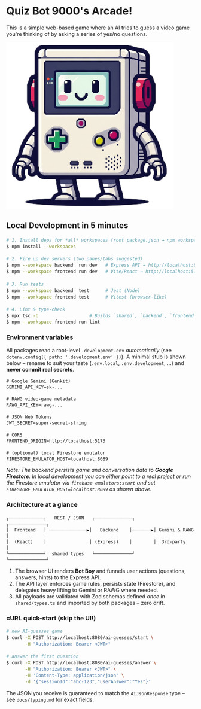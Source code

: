 # Quiz Bot 9000's Arcade!

This is a simple web-based game where an AI tries to guess a video game you're thinking of by asking a series of yes/no questions.

![Quizbot](./frontend/public/bot_boy/guy.png)

## Local Development in 5&nbsp;minutes

```bash
# 1. Install deps for *all* workspaces (root package.json → npm workspaces)
$ npm install --workspaces

# 2. Fire up dev servers (two panes/tabs suggested)
$ npm --workspace backend  run dev   # Express API → http://localhost:8080
$ npm --workspace frontend run dev   # Vite/React → http://localhost:5173

# 3. Run tests
$ npm --workspace backend  test      # Jest (Node)
$ npm --workspace frontend test      # Vitest (browser-like)

# 4. Lint & type-check
$ npx tsc -b                   # Builds `shared`, `backend`, `frontend`
$ npm --workspace frontend run lint
```

### Environment variables

All packages read a root-level `.development.env` *automatically* (see
`dotenv.config({ path: '.development.env' })`). A minimal stub is shown below –
rename to suit your taste (`.env.local`, `.env.development`, …) and **never
commit real secrets**.

```dotenv
# Google Gemini (Genkit)
GEMINI_API_KEY=sk-...

# RAWG video-game metadata
RAWG_API_KEY=rawg-...

# JSON Web Tokens
JWT_SECRET=super-secret-string

# CORS
FRONTEND_ORIGIN=http://localhost:5173

# (optional) local Firestore emulator
FIRESTORE_EMULATOR_HOST=localhost:8089
```

*Note: The backend persists game and conversation data to **Google Firestore**. In
local development you can either point to a real project or run the Firestore
emulator via `firebase emulators:start` and set
`FIRESTORE_EMULATOR_HOST=localhost:8089` as shown above.*

### Architecture at a glance

```text
┌─────────────┐   REST / JSON   ┌──────────────┐        ┌──────────────┐
│  Frontend   │ ──────────────▶│   Backend    │───────▶│ Gemini & RAWG │
│  (React)    │                │ (Express)    │        │  3rd-party    │
└─────────────┘  shared types   └──────────────┘        └──────────────┘
```

1. The browser UI renders **Bot&nbsp;Boy** and funnels user actions (questions,
   answers, hints) to the Express API.
2. The API layer enforces game rules, persists state (Firestore), and delegates
   heavy lifting to Gemini or RAWG where needed.
3. All payloads are validated with Zod schemas defined *once* in
   `shared/types.ts` and imported by both packages – zero drift.

### cURL quick-start (skip the UI!)

```bash
# new AI-guesses game
$ curl -X POST http://localhost:8080/ai-guesses/start \
       -H "Authorization: Bearer <JWT>"

# answer the first question
$ curl -X POST http://localhost:8080/ai-guesses/answer \
       -H "Authorization: Bearer <JWT>" \
       -H 'Content-Type: application/json' \
       -d '{"sessionId":"abc-123","userAnswer":"Yes"}'
```

The JSON you receive is guaranteed to match the `AIJsonResponse` type – see
`docs/typing.md` for exact fields.
